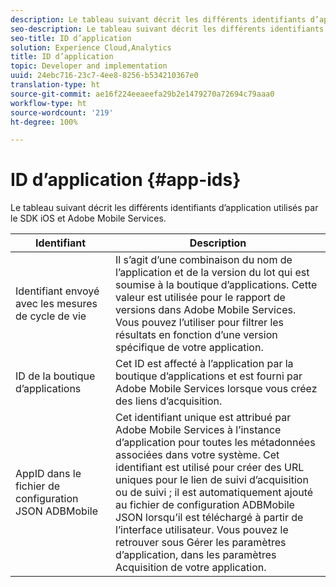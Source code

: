 ```yaml
---
description: Le tableau suivant décrit les différents identifiants d’application utilisés par le SDK iOS et Adobe Mobile Services.
seo-description: Le tableau suivant décrit les différents identifiants d’application utilisés par le SDK iOS et Adobe Mobile Services.
seo-title: ID d’application
solution: Experience Cloud,Analytics
title: ID d’application
topic: Developer and implementation
uuid: 24ebc716-23c7-4ee8-8256-b534210367e0
translation-type: ht
source-git-commit: ae16f224eeaeefa29b2e1479270a72694c79aaa0
workflow-type: ht
source-wordcount: '219'
ht-degree: 100%

---
```



# ID d’application {#app-ids}

Le tableau suivant décrit les différents identifiants d’application utilisés par le SDK iOS et Adobe Mobile Services.

| Identifiant | Description |
|--- |--- |
| Identifiant envoyé avec les mesures de cycle de vie | Il s’agit d’une combinaison du nom de l’application et de la version du lot qui est soumise à la boutique d’applications.  Cette valeur est utilisée pour le rapport de versions dans Adobe Mobile Services. Vous pouvez l’utiliser pour filtrer les résultats en fonction d’une version spécifique de votre application. |
| ID de la boutique d’applications | Cet ID est affecté à l’application par la boutique d’applications et est fourni par Adobe Mobile Services lorsque vous créez des liens d’acquisition. |
| AppID dans le fichier de configuration JSON ADBMobile | Cet identifiant unique est attribué par Adobe Mobile Services à l’instance d’application pour toutes les métadonnées associées dans votre système.  Cet identifiant est utilisé pour créer des URL uniques pour le lien de suivi d’acquisition ou de suivi ; il est automatiquement ajouté au fichier de configuration ADBMobile JSON lorsqu’il est téléchargé à partir de l’interface utilisateur. Vous pouvez le retrouver sous Gérer les paramètres d’application, dans les paramètres Acquisition de votre application. |

